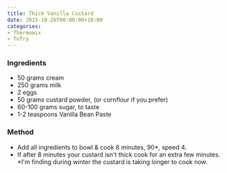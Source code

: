 ```yaml
---
title: Thick Vanilla Custard
date: 2015-10-26T00:00:00+10:00
categories:
- Thermomix
- ToTry
---
```









### Ingredients

* 50 grams cream
* 250 grams milk
* 2 eggs
* 50 grams custard powder, (or cornflour if you prefer)
* 60-100 grams sugar, to taste
* 1-2 teaspoons Vanilla Bean Paste

### Method

* Add all ingredients to bowl & cook 8 minutes, 90*, speed 4.
* If after 8 minutes your custard isn't thick cook for an extra few minutes. *I'm finding during winter the custard is taking longer to cook now.

